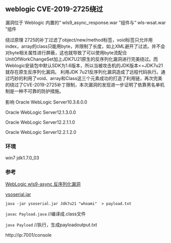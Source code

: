 
## weblogic CVE-2019-2725绕过


漏洞位于 Weblogic 内置的“ wls9_async_response.war ”组件与“ wls-wsat.war ”组件

绕过原理
2725的补丁过滤了object/new/method标签，void标签只允许用index，array的class只能用byte，并限制了长度，如上XML避开了过滤。并不会对byte相关属性进行屏蔽，这也就导致了可以使用byte流配合UnitOfWorkChangeSet加上JDK7U21原生的反序列化漏洞进行完美绕过。而Weblogic安装包中默认SDK为1.6版本，所以当被攻击机的JDK版本<=JDK7u21就存在原生反序列化漏洞。
利用JDK 7u21反序列化漏洞造成了远程代码执行。通过巧妙的利用了void、array和Class这三个元素成功的打造了利用链，再次完美的绕过了CVE-2019-2725补丁限制，本次漏洞的发现进一步证明了依靠黑名单机制是一种不可靠的防护措施。


影响
Oracle WebLogic Server10.3.6.0.0

Oracle WebLogic Server12.1.3.0.0

Oracle WebLogic Server12.2.1.1.0

Oracle WebLogic Server12.2.1.2.0

### 环境 

win7  jdk1.7.0_03



### 参考

[WebLogic wls9-async 反序列化漏洞](https://b1ue.cn/archives/127.html)


[ysoserial.jar](https://github.com/frohoff/ysoserial)

```java -jar ysoserial.jar Jdk7u21 "whoami"  > payload.txt```

```javac Payload.java```  //编译成.class文件

```java Payload```    //执行，生成payloadoutput.txt


http://ip:7001/console 
